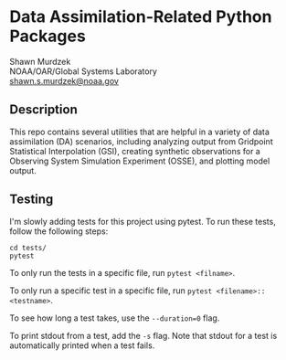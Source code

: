 
# Data Assimilation-Related Python Packages

Shawn Murdzek  
NOAA/OAR/Global Systems Laboratory  
shawn.s.murdzek@noaa.gov

## Description

This repo contains several utilities that are helpful in a variety of data assimilation (DA) scenarios, including analyzing output from Gridpoint Statistical Interpolation (GSI), creating synthetic observations for a Observing System Simulation Experiment (OSSE), and plotting model output.

## Testing

I'm slowly adding tests for this project using pytest. To run these tests, follow the following steps:  
  
```
cd tests/
pytest
```

To only run the tests in a specific file, run `pytest <filname>`.  
  
To only run a specific test in a specific file, run `pytest <filename>::<testname>`.  
  
To see how long a test takes, use the `--duration=0` flag.

To print stdout from a test, add the `-s` flag. Note that stdout for a test is automatically printed when a test fails.

